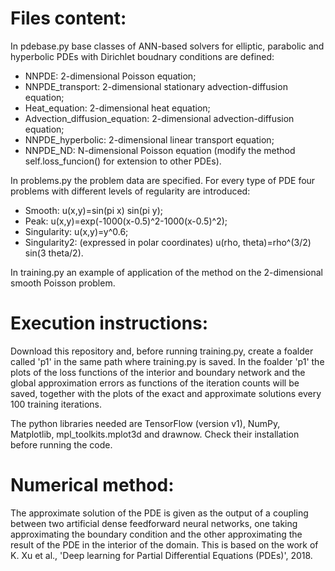 # Files content:

In pdebase.py base classes of ANN-based solvers for elliptic, parabolic and hyperbolic PDEs with Dirichlet boudnary conditions are defined:
- NNPDE: 2-dimensional Poisson equation;
- NNPDE_transport: 2-dimensional stationary advection-diffusion equation;
- Heat_equation: 2-dimensional heat equation;
- Advection_diffusion_equation: 2-dimensional advection-diffusion equation;
- NNPDE_hyperbolic: 2-dimensional linear transport equation;
- NNPDE_ND: N-dimensional Poisson equation (modify the method self.loss_funcion() for extension to other PDEs).

In problems.py the problem data are specified.
For every type of PDE four problems with different levels of regularity are introduced:
- Smooth: u(x,y)=sin(pi x) sin(pi y);
- Peak: u(x,y)=exp(-1000(x-0.5)^2-1000(x-0.5)^2);
- Singularity: u(x,y)=y^0.6;
- Singularity2: (expressed in polar coordinates) u(rho, theta)=rho^(3/2) sin(3 theta/2).

In training.py an example of application of the method on the 2-dimensional smooth Poisson problem.

# Execution instructions:
Download this repository and, before running training.py, create a foalder called 'p1' in the same path where training.py is saved.
In the foalder 'p1' the plots of the loss functions of the interior and boundary network and the global approximation errors as functions of the iteration counts will be saved, together with the plots of the exact and approximate solutions every 100 training iterations.

The python libraries needed are TensorFlow (version v1), NumPy, Matplotlib, mpl_toolkits.mplot3d and drawnow. Check their installation before running the code.

# Numerical method:
The approximate solution of the PDE is given as the output of a coupling between two artificial dense feedforward neural networks, one taking approximating the boundary condition and the other approximating the result of the PDE in the interior of the domain. This is based on the work of K. Xu et al., 'Deep learning for Partial Differential Equations (PDEs)', 2018.
